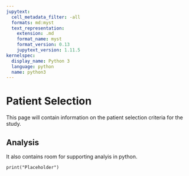 ```yaml
---
jupytext:
  cell_metadata_filter: -all
  formats: md:myst
  text_representation:
    extension: .md
    format_name: myst
    format_version: 0.13
    jupytext_version: 1.11.5
kernelspec:
  display_name: Python 3
  language: python
  name: python3
---
```


# Patient Selection

This page will contain information on the patient selection criteria for the study. 

## Analysis

It also contains room for supporting analyis in python.

```{code-cell}
print("Placeholder")
```
